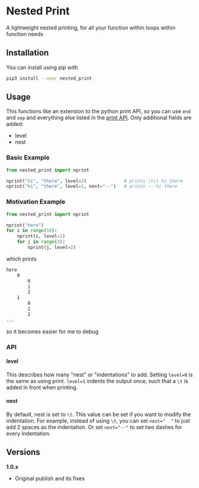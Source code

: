 # Nested Print
A lightweight nested printing, for all your function within loops within function needs

## Installation
You can install using pip with

```bash
pip3 install --user nested_print
```

## Usage
This functions like an extension to the python print API, so you can use `end` and `sep` and everything else listed in the [print API](https://docs.python.org/3/library/functions.html#print). Only additional fields are added:

* level
* nest

### Basic Example

```python
from nested_print import nprint

nprint("hi", "there", level=2)              # prints \t\t hi there
nprint("hi", "there", level=1, nest="--")   # prints -- hi there
```

### Motivation Example

```python
from nested_print import nprint

nprint("here")
for i in range(10):
    nprint(i, level=1)
    for j in range(3):
        nprint(j, level=2)
```

which prints

```bash
here
    0
        0
        1
        2
    1
        0
        1
        2
...
```
so it becomes easier for me to debug

### API

#### level
This describes how many "nest" or "indentations" to add. Setting `level=0` is the same as using print. `level=1` indents the output once, such that a `\t` is added in front when printing.

#### nest
By default, nest is set to `\t`. This value can be set if you want to modify the indentation. For example, instead of using `\t`, you can set `nest="  "` to just add 2 spaces as the indentation. Or set `nest="--"` to set two dashes for every indentation.

## Versions
**1.0.x**
* Original publish and its fixes
